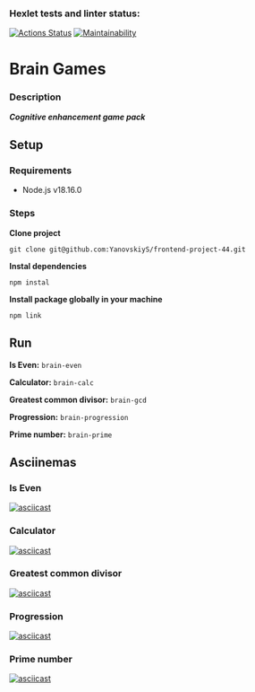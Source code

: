 ### Hexlet tests and linter status:
[![Actions Status](https://github.com/YanovskiyS/frontend-project-44/workflows/hexlet-check/badge.svg)](https://github.com/YanovskiyS/frontend-project-44/actions)
[![Maintainability](https://api.codeclimate.com/v1/badges/4af976091ead693c2c5e/maintainability)](https://codeclimate.com/github/YanovskiyS/frontend-project-44/maintainability)

# Brain Games
### Description

***Cognitive enhancement game pack***

## Setup

### Requirements
* Node.js v18.16.0

### Steps

**Clone project**

``
git clone git@github.com:YanovskiyS/frontend-project-44.git
``

**Instal dependencies**

 ``
npm instal
``

**Install package globally in your machine**

``
npm link
``

## Run

**Is Even:** ``brain-even``

**Calculator:** ``brain-calc``

**Greatest common divisor:** ``brain-gcd``

**Progression:** ``brain-progression``

**Prime number:** ``brain-prime``

## Asciinemas
### Is Even
[![asciicast](https://asciinema.org/a/1FoiJewlrBSyxnhiXbEDXOh55.png)](https://asciinema.org/a/1FoiJewlrBSyxnhiXbEDXOh55)
### Calculator
[![asciicast](https://asciinema.org/a/ae0HVz0UjfdvFx2X9eisVjcjj.png)](https://asciinema.org/a/ae0HVz0UjfdvFx2X9eisVjcjj)
### Greatest common divisor
[![asciicast](https://asciinema.org/a/wFCcJCV1RpCO1ArW2nBFgC8Bl.png)](https://asciinema.org/a/wFCcJCV1RpCO1ArW2nBFgC8Bl)
### Progression
[![asciicast](https://asciinema.org/a/DnL7XkH0bq8LmS5BciAB4frTW.png)](https://asciinema.org/a/DnL7XkH0bq8LmS5BciAB4frTW)
### Prime number
[![asciicast](https://asciinema.org/a/ihB86godu1CO8Gv9mrscZNg9K.svg)](https://asciinema.org/a/ihB86godu1CO8Gv9mrscZNg9K)
